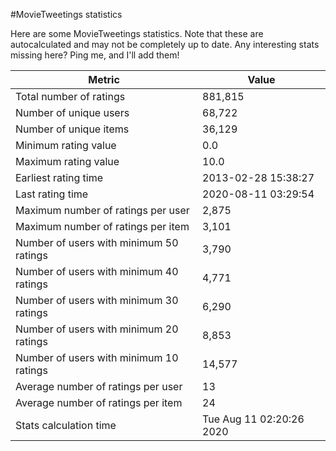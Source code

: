 #MovieTweetings statistics

Here are some MovieTweetings statistics. Note that these are autocalculated and may not be completely up to date. Any interesting stats missing here? Ping me, and I'll add them!

Metric | Value
--- | ---
Total number of ratings                 | 881,815
Number of unique users                  | 68,722
Number of unique items                  | 36,129
Minimum rating value                    | 0.0
Maximum rating value                    | 10.0
Earliest rating time                    | 2013-02-28 15:38:27
Last rating time                        | 2020-08-11 03:29:54
Maximum number of ratings per user      | 2,875
Maximum number of ratings per item      | 3,101
Number of users with minimum 50 ratings | 3,790
Number of users with minimum 40 ratings | 4,771
Number of users with minimum 30 ratings | 6,290
Number of users with minimum 20 ratings | 8,853
Number of users with minimum 10 ratings | 14,577
Average number of ratings per user      | 13
Average number of ratings per item      | 24
Stats calculation time                  | Tue Aug 11 02:20:26 2020

